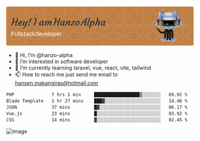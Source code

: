 ![Header](./github-header-image.png)

- 👋 Hi, I’m @hanzo-alpha
- 👀 I’m interested in software developer
- 🌱 I’m currently learning laravel, vue, react, vite, tailwind
- 📫 How to reach me just send me email to hansen.makangiras@hotmail.com 

<!---
hanzo-alpha/hanzo-alpha is a ✨ special ✨ repository because its `README.md` (this file) appears on your GitHub profile.
You can click the Preview link to take a look at your changes.
--->

<!--START_SECTION:waka-->

```txt
PHP              7 hrs 1 min     █████████████████▒░░░░░░░   69.92 %
Blade Template   1 hr 27 mins    ███▓░░░░░░░░░░░░░░░░░░░░░   14.46 %
JSON             37 mins         █▓░░░░░░░░░░░░░░░░░░░░░░░   06.17 %
Vue.js           23 mins         █░░░░░░░░░░░░░░░░░░░░░░░░   03.92 %
CSS              14 mins         ▓░░░░░░░░░░░░░░░░░░░░░░░░   02.45 %
```

<!--END_SECTION:waka-->

![image](https://github.com/hanzo-alpha/hanzo-alpha/assets/111342797/c4bd2977-6123-4017-8652-6e166259b484)

